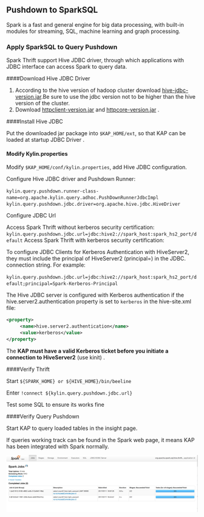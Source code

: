 ## Pushdown to SparkSQL

Spark is a fast and general engine for big data processing, with built-in modules for streaming, SQL, machine learning and graph processing.

### Apply SparkSQL to Query Pushdown
Spark Thrift support Hive JDBC driver, through which applications with JDBC interface can access Spark to query data.

####Download Hive JDBC Driver

1. According to the hive version of hadoop cluster download [hive-jdbc-version.jar](hive-jdbc.jarhttps://mvnrepository.com/artifact/org.apache.hive/hive-jdbc).Be sure to use the jdbc version not to be higher than the hive version of the cluster.
2. Download [httpclient-version.jar](https://mvnrepository.com/artifact/org.apache.httpcomponents/httpclient) and [httpcore-version.jar](https://mvnrepository.com/artifact/org.apache.httpcomponents/httpcore) .

####Install Hive JDBC

Put the downloaded jar package into `$KAP_HOME/ext`, so that KAP can be loaded at startup JDBC Driver .

#### Modify Kylin.properties

Modify `$KAP_HOME/conf/kylin.properties`, add Hive JDBC configuration.

Configure Hive JDBC driver and Pushdown Runner:

``kylin.query.pushdown.runner-class-name=org.apache.kylin.query.adhoc.PushDownRunnerJdbcImpl``
``kylin.query.pushdown.jdbc.driver=org.apache.hive.jdbc.HiveDriver``

Configure JDBC Url

Access Spark Thrift without kerberos security certification:
 ``kylin.query.pushdown.jdbc.url=jdbc:hive2://spark_host:spark_hs2_port/default``
Access Spark Thrift with kerberos security certification:

To configure JDBC Clients for Kerberos Authentication with HiveServer2, they must include the principal of HiveServer2 (principal=<HiveServer2-Kerberos-Principal>) in the JDBC. connection string. For example:

   ``kylin.query.pushdown.jdbc.url=jdbc:hive2://spark_host:spark_hs2_port/default;principal=Spark-Kerberos-Principal``

   The Hive JDBC server is configured with Kerberos authentication if the hive.server2.authentication property is set to `kerberos` in the hive-site.xml file:
```xml
<property>
     <name>hive.server2.authentication</name>
     <value>kerberos</value>
</property>
```
   The **KAP must have a valid Kerberos ticket before you initiate a connection to HiveServer2** (use kinit) .

####Verify Thrift

Start ``${SPARK_HOME} or ${HIVE_HOME}/bin/beeline``

Enter ``!connect ${kylin.query.pushdown.jdbc.url}``

Test some SQL to ensure its works fine

####Verify Query Pushdown

Start KAP to query loaded tables in the insight page.

If queries working track can be found in the Spark web page, it means KAP has been integrated with Spark normally.

![](images/query_pushdown_spark.png)



